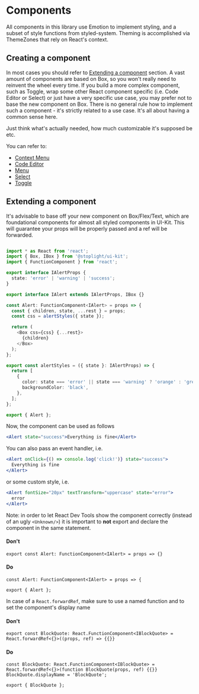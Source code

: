 # Components

All components in this library use Emotion to implement styling, and a subset of style functions from styled-system.
Theming is accomplished via ThemeZones that rely on React's context.

## Creating a component

In most cases you should refer to [Extending a component](#extending-a-component) section.
A vast amount of components are based on Box, so you won't really need to reinvent the wheel every time.
If you build a more complex component, such as Toggle, wrap some other React component specific (i.e. Code Editor or Select) or just have a very specific use case, you may prefer not to base the new component on Box.
There is no general rule how to implement such a component - it's strictly related to a use case.
It's all about having a common sense here.

Just think what's actually needed, how much customizable it's supposed be etc.

You can refer to:

- [Context Menu](https://github.com/stoplightio/ui-kit/blob/master/src/ContextMenu.tsx)
- [Code Editor](https://github.com/stoplightio/ui-kit/blob/master/src/CodeEditor.tsx)
- [Menu](https://github.com/stoplightio/ui-kit/blob/master/src/Menu.tsx)
- [Select](https://github.com/stoplightio/ui-kit/blob/master/src/Select.tsx)
- [Toggle](https://github.com/stoplightio/ui-kit/blob/master/src/Toggle.tsx)

## Extending a component

It's advisable to base off your new component on Box/Flex/Text, which are foundational components for almost all styled components in UI-Kit.
This will guarantee your props will be properly passed and a ref will be forwarded.

```typescript jsx

import * as React from 'react';
import { Box, IBox } from '@stoplight/ui-kit';
import { FunctionComponent } from 'react';

export interface IAlertProps {
  state: 'error' | 'warning' | 'success';
}

export interface IAlert extends IAlertProps, IBox {}

const Alert: FunctionComponent<IAlert> = props => {
  const { children, state, ...rest } = props;
  const css = alertStyles({ state });

  return (
    <Box css={css} {...rest}>
      {children}
    </Box>
  );
};

export const alertStyles = ({ state }: IAlertProps) => {
  return [
    {
      color: state === 'error' || state === 'warning' ? 'orange' : 'green',
      backgroundColor: 'black',
    },
  ];
};

export { Alert };

```

Now, the component can be used as follows

```jsx
<Alert state="success">Everything is fine</Alert>
```

You can also pass an event handler, i.e.

```jsx
<Alert onClick={() => console.log('click!')} state="success">
  Everything is fine
</Alert>
```

or some custom style, i.e.

```jsx
<Alert fontSize="20px" textTransform="uppercase" state="error">
  error
</Alert>
```

Note: in order to let React Dev Tools show the component correctly (instead of an ugly `<Unknown/>`) it is important to
**not** export and declare the component in the same statement.

#### Don't

```tsx
export const Alert: FunctionComponent<IAlert> = props => {}
```

#### Do

```tsx
const Alert: FunctionComponent<IAlert> = props => {

export { Alert };
```

In case of a `React.forwardRef`, make sure to use a named function and to set the component's display name


#### Don't

```tsx
export const BlockQuote: React.FunctionComponent<IBlockQuote> = React.forwardRef<{}>((props, ref) => {{}}
```

#### Do

```tsx
const BlockQuote: React.FunctionComponent<IBlockQuote> = React.forwardRef<{}>(function BlockQuote(props, ref) {{}}
BlockQuote.displayName = 'BlockQuote';

export { BlockQuote };
```
